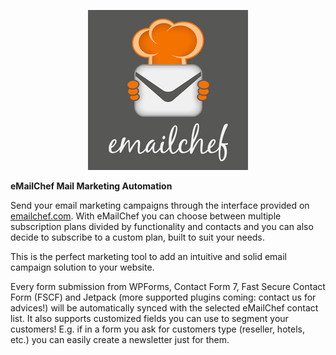 <div align="center">

[![eMailChef](https://raw.githubusercontent.com/dueclic/emailchef-for-wordpress/master/.wordpress-org/assets/icon-256x256.png)
](https://www.emailchef.com)
</div>

**eMailChef Mail Marketing Automation**

Send your email marketing campaigns through the interface provided on [emailchef.com](https://emailchef.com).
With eMailChef you can choose between multiple subscription plans divided by functionality and contacts and you can also decide to subscribe to a custom plan, built to suit your needs.

This is the perfect marketing tool to add an intuitive and solid email campaign solution to your website.

Every form submission from WPForms, Contact Form 7, Fast Secure Contact Form (FSCF) and Jetpack (more supported plugins coming: contact us for advices!) will be automatically synced with the selected eMailChef contact list.
It also supports customized fields you can use to segment your customers! E.g. if in a form you ask for customers type (reseller, hotels, etc.) you can easily create a newsletter just for them.
